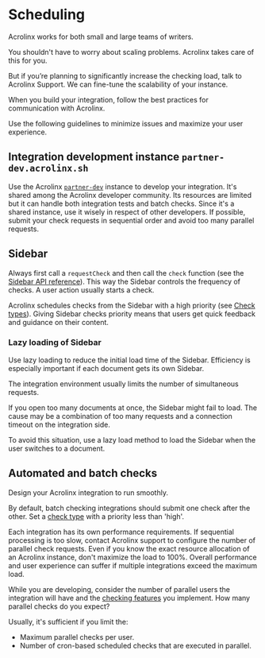 # Scheduling

Acrolinx works for both small and large teams of writers.

You shouldn't have to worry about scaling problems. Acrolinx takes care of this for you.

But if you’re planning to significantly increase the checking load, talk to Acrolinx Support.
We can fine-tune the scalability of your instance.

When you build your integration, follow the best practices for communication with Acrolinx.

Use the following guidelines to minimize issues and maximize your user experience.

## Integration development instance `partner-dev.acrolinx.sh`

Use the Acrolinx [`partner-dev`](https://partner-dev.acrolinx.sh/) instance to develop your integration.
It's shared among the Acrolinx developer community.
Its resources are limited but it can handle both integration tests and batch checks.
Since it's a shared instance, use it wisely in respect of other developers.
If possible, submit your check requests in sequential order and avoid too many parallel requests.

## Sidebar

Always first call a `requestCheck` and then call the `check` function (see the [Sidebar API reference](https://acrolinx.github.io/sidebar-interface/)).
This way the Sidebar controls the frequency of checks.
A user action usually starts a check.

Acrolinx schedules checks from the Sidebar with a high priority (see [Check types](check-types.md)).
Giving Sidebar checks priority means that users get quick feedback and guidance on their content.

### Lazy loading of Sidebar

Use lazy loading to reduce the initial load time of the Sidebar.
Efficiency is especially important if each document gets its own Sidebar.

The integration environment usually limits the number of simultaneous requests.

If you open too many documents at once, the Sidebar might fail to load.
The cause may be a combination of too many requests and a connection timeout on the integration side.

To avoid this situation, use a lazy load method to load the Sidebar when the user switches to a document.

## Automated and batch checks

Design your Acrolinx integration to run smoothly.

By default, batch checking integrations should submit one check after the other.
Set a [check type](check-types.md) with a priority less than 'high'.

Each integration has its own performance requirements.
If sequential processing is too slow, contact Acrolinx support to configure the number of parallel check requests.
Even if you know the exact resource allocation of an Acrolinx instance, don't maximize the load to 100%.
Overall performance and user experience can suffer if multiple integrations exceed the maximum load.

While you are developing, consider the number of parallel users the integration will have
and the [checking features](checking-features.md) you implement. How many parallel checks do you expect?

Usually, it's sufficient if you limit the:

* Maximum parallel checks per user.
* Number of cron-based scheduled checks that are executed in parallel.
